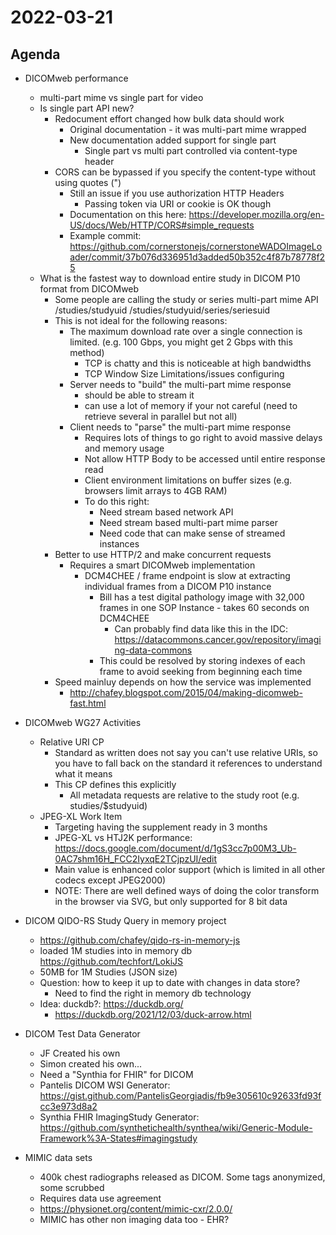 # 2022-03-21

## Agenda

* DICOMweb performance
  * multi-part mime vs single part for video
  * Is single part API new?
    * Redocument effort changed how bulk data should work
      * Original documentation - it was multi-part mime wrapped
      * New documentation added support for single part
        * Single part vs multi part controlled via content-type header
    * CORS can be bypassed if you specify the content-type without using quotes (")
      * Still an issue if you use authorization HTTP Headers
        * Passing token via URI or cookie is OK though
      * Documentation on this here: https://developer.mozilla.org/en-US/docs/Web/HTTP/CORS#simple_requests
      * Example commit: https://github.com/cornerstonejs/cornerstoneWADOImageLoader/commit/37b076d336951d3added50b352c4f87b78778f25
  * What is the fastest way to download entire study in DICOM P10 format from DICOMweb
    * Some people are calling the study or series multi-part mime API /studies/studyuid /studies/studyuid/series/seriesuid
    * This is not ideal for the following reasons:
        * The maximum download rate over a single connection is limited.  (e.g. 100 Gbps, you might get 2 Gbps with this method)
          * TCP is chatty and this is noticeable at high bandwidths
          * TCP Window Size Limitations/issues configuring
        * Server needs to "build" the multi-part mime response
          * should be able to stream it
          * can use a lot of memory if your not careful (need to retrieve several in parallel but not all)
        * Client needs to "parse" the multi-part mime response
          * Requires lots of things to go right to avoid massive delays and memory usage
          * Not allow HTTP Body to be accessed until entire response read
          * Client environment limitations on buffer sizes (e.g. browsers limit arrays to 4GB RAM)
          * To do this right:
            * Need stream based network API
            * Need stream based multi-part mime parser
            * Need code that can make sense of streamed instances
    * Better to use HTTP/2 and make concurrent requests
      * Requires a smart DICOMweb implementation
        * DCM4CHEE / frame endpoint is slow at extracting individual frames from a DICOM P10 instance
          * Bill has a test digital pathology image with 32,000 frames in one SOP Instance - takes 60 seconds on DCM4CHEE
            * Can probably find data like this in the IDC: https://datacommons.cancer.gov/repository/imaging-data-commons
          * This could be resolved by storing indexes of each frame to avoid seeking from beginning each time
    * Speed mainluy depends on how the service was implemented
        * http://chafey.blogspot.com/2015/04/making-dicomweb-fast.html

* DICOMweb WG27 Activities
  * Relative URI CP
    * Standard as written does not say you can't use relative URIs, so you have to fall back on the standard it references to understand what it means
    * This CP defines this explicitly
      * All metadata requests are relative to the study root (e.g. studies/$studyuid)
  * JPEG-XL Work Item
    * Targeting having the supplement ready in 3 months
    * JPEG-XL vs HTJ2K performance: https://docs.google.com/document/d/1gS3cc7p00M3_Ub-0AC7shm16H_FCC2IyxqE2TCjpzUI/edit
    * Main value is enhanced color support (which is limited in all other codecs except JPEG2000)
    * NOTE: There are well defined ways of doing the color transform in the browser via SVG, but only supported for 8 bit data

* DICOM QIDO-RS Study Query in memory project
  * https://github.com/chafey/qido-rs-in-memory-js
  * loaded 1M studies into in memory db https://github.com/techfort/LokiJS
  * 50MB for 1M Studies (JSON size)
  * Question: how to keep it up to date with changes in data store?
    * Need to find the right in memory db technology
  * Idea: duckdb?: https://duckdb.org/  
    * https://duckdb.org/2021/12/03/duck-arrow.html

  
* DICOM Test Data Generator
  * JF Created his own
  * Simon created his own...
  * Need a "Synthia for FHIR" for DICOM
  * Pantelis DICOM WSI Generator: https://gist.github.com/PantelisGeorgiadis/fb9e305610c92633fd93fcc3e973d8a2
  * Synthia FHIR ImagingStudy Generator: https://github.com/synthetichealth/synthea/wiki/Generic-Module-Framework%3A-States#imagingstudy

* MIMIC data sets
  * 400k chest radiographs released as DICOM.  Some tags anonymized, some scrubbed
  * Requires data use agreement 
  * https://physionet.org/content/mimic-cxr/2.0.0/
  * MIMIC has other non imaging data too - EHR?


